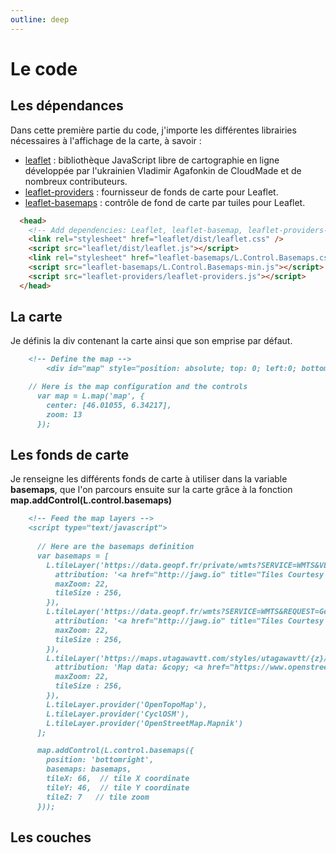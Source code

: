 ```yaml
---
outline: deep
---
```


# Le code
## Les dépendances
Dans cette première partie du code, j'importe les différentes librairies nécessaires à l'affichage de la carte, à savoir : 
- [leaflet](https://github.com/Leaflet/Leaflet) : bibliothèque JavaScript libre de cartographie en ligne développée par l'ukrainien Vladimir Agafonkin de CloudMade et de nombreux contributeurs.
- [leaflet-providers](https://github.com/leaflet-extras/leaflet-providers.git) : fournisseur de fonds de carte pour Leaflet.
- [leaflet-basemaps](https://github.com/consbio/Leaflet.Basemaps) : contrôle de fond de carte par tuiles pour Leaflet.

```md
  <head>
    <!-- Add dependencies: Leaflet, leaflet-basemap, leaflet-providers-->
    <link rel="stylesheet" href="leaflet/dist/leaflet.css" />
    <script src="leaflet/dist/leaflet.js"></script>
    <link rel="stylesheet" href="leaflet-basemaps/L.Control.Basemaps.css" />
    <script src="leaflet-basemaps/L.Control.Basemaps-min.js"></script>
    <script src="leaflet-providers/leaflet-providers.js"></script>
  </head>
```

## La carte
Je définis la div contenant la carte ainsi que son emprise par défaut.
```md    
    <!-- Define the map -->
		<div id="map" style="position: absolute; top: 0; left:0; bottom:0; right: 0;"></div>

    // Here is the map configuration and the controls
      var map = L.map('map', {
        center: [46.01055, 6.34217],
        zoom: 13
      });
```

## Les fonds de carte
Je renseigne les différents fonds de carte à utiliser dans la variable **basemaps**, que l'on parcours ensuite sur la carte grâce à la fonction **map.addControl(L.control.basemaps)**

```md    
    <!-- Feed the map layers -->
    <script type="text/javascript">
       
      // Here are the basemaps definition
      var basemaps = [
        L.tileLayer('https://data.geopf.fr/private/wmts?SERVICE=WMTS&VERSION=1.0.0&REQUEST=GetTile&apikey=ign_scan_ws&VERSION=1.0.0&LAYER=GEOGRAPHICALGRIDSYSTEMS.MAPS.SCAN25TOUR&STYLE=normal&FORMAT=image/jpeg&TILEMATRIXSET=PM&TILEMATRIX={z}&TILEROW={y}&TILECOL={x}', {
          attribution: '<a href="http://jawg.io" title="Tiles Courtesy of Jawg Maps" target="_blank">&copy; <b>Jawg</b>Maps</a> &copy; <a href="https://www.openstreetmap.org/copyright">OpenStreetMap</a> contributors',
          maxZoom: 22,
          tileSize : 256,
        }),
        L.tileLayer('https://data.geopf.fr/wmts?SERVICE=WMTS&REQUEST=GetTile&VERSION=1.0.0&LAYER=HR.ORTHOIMAGERY.ORTHOPHOTOS&STYLE=normal&FORMAT=image/jpeg&TILEMATRIXSET=PM&TILEMATRIX={z}&TILEROW={y}&TILECOL={x}', {
          attribution: '<a href="http://jawg.io" title="Tiles Courtesy of Jawg Maps" target="_blank">&copy; <b>Jawg</b>Maps</a> &copy; <a href="https://www.openstreetmap.org/copyright">OpenStreetMap</a> contributors',
          maxZoom: 22,
          tileSize : 256,
        }),
        L.tileLayer('https://maps.utagawavtt.com/styles/utagawavtt/{z}/{x}/{y}.png', {
          attribution: 'Map data: &copy; <a href="https://www.openstreetmap.org/copyright">OpenStreetMap</a> contributors | Map style: &copy; <a href="https://www.utagawavtt.com/">UtagawaVTT</a> (<a href="https://creativecommons.org/licenses/by-sa/3.0/">CC-BY-SA</a>)',
          maxZoom: 22,
          tileSize : 256,
        }),
        L.tileLayer.provider('OpenTopoMap'),
        L.tileLayer.provider('CyclOSM'),
        L.tileLayer.provider('OpenStreetMap.Mapnik')
      ];

      map.addControl(L.control.basemaps({
        position: 'bottomright',
        basemaps: basemaps,
        tileX: 66,  // tile X coordinate
        tileY: 46,  // tile Y coordinate
        tileZ: 7   // tile zoom  
      }));
```

## Les couches
